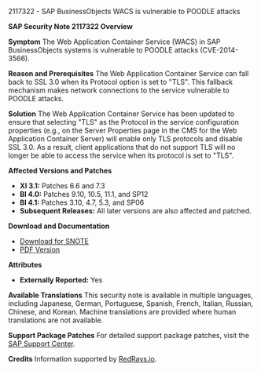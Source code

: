2117322 - SAP BusinessObjects WACS is vulnerable to POODLE attacks

**SAP Security Note 2117322 Overview**

**Symptom**
The Web Application Container Service (WACS) in SAP BusinessObjects systems is vulnerable to POODLE attacks (CVE-2014-3566).

**Reason and Prerequisites**
The Web Application Container Service can fall back to SSL 3.0 when its Protocol option is set to "TLS". This fallback mechanism makes network connections to the service vulnerable to POODLE attacks.

**Solution**
The Web Application Container Service has been updated to ensure that selecting "TLS" as the Protocol in the service configuration properties (e.g., on the Server Properties page in the CMS for the Web Application Container Server) will enable only TLS protocols and disable SSL 3.0. As a result, client applications that do not support TLS will no longer be able to access the service when its protocol is set to "TLS".

**Affected Versions and Patches**
- **XI 3.1:** Patches 6.6 and 7.3
- **BI 4.0:** Patches 9.10, 10.5, 11.1, and SP12
- **BI 4.1:** Patches 3.10, 4.7, 5.3, and SP06
- **Subsequent Releases:** All later versions are also affected and patched.

**Download and Documentation**
- [Download for SNOTE](https://notesdownloads.sap.com/note/0040000018012132017)
- [PDF Version](https://userapps.support.sap.com/sap/support/sfm/notes/print/0002117322?language=en-US&token=38A1EDFDB0BDDDEB6D748C3EB67AB8E5)

**Attributes**
- **Externally Reported:** Yes

**Available Translations**
This security note is available in multiple languages, including Japanese, German, Portuguese, Spanish, French, Italian, Russian, Chinese, and Korean. Machine translations are provided where human translations are not available.

**Support Package Patches**
For detailed support package patches, visit the [SAP Support Center](https://me.sap.com/softwarecenter/template/products/_APP=00200682500000001943&_EVENT=DISPHIER&HEADER=Y&FUNCTIONBAR=N&EVENT=TREE&NE=NAVIGATE&ENR=73555000100200001041&V=MAINT).

**Credits**
Information supported by [RedRays.io](https://redrays.io).